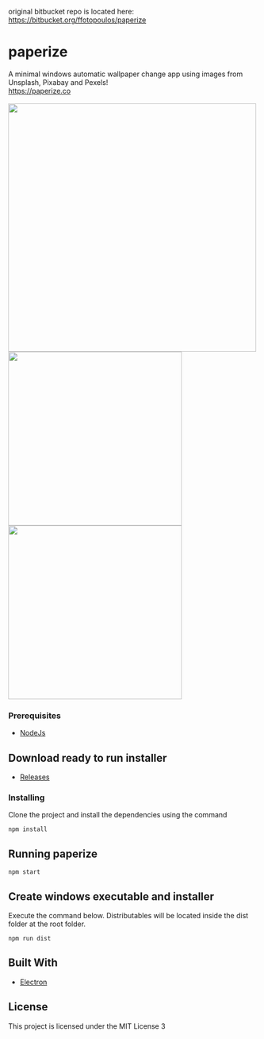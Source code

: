 original bitbucket repo is located here: https://bitbucket.org/ffotopoulos/paperize
# paperize
A minimal windows automatic wallpaper change app using images from 
Unsplash, Pixabay and Pexels!<br>
https://paperize.co<br><br>
<img src="https://i.postimg.cc/50xCdqcm/1.jpg" width=500/>
<br>
<img src="https://i.postimg.cc/KztR9mZw/4.jpg" width=350/>
<img src="https://i.postimg.cc/k5SCykBV/3.jpg" width=350/>

### Prerequisites



* [NodeJs](https://nodejs.org/en/)

## Download ready to run installer
* [Releases](https://github.com/ffotopoulos/paperize/releases/)


### Installing

Clone the project and install the dependencies using the command

```
npm install
```

## Running paperize

```
npm start
```

## Create windows executable and installer

Execute the command below. Distributables will be located inside the dist folder at the root folder.

```
npm run dist
```

## Built With

* [Electron](https://www.electronjs.org/) 

## License

This project is licensed under the MIT License
3
